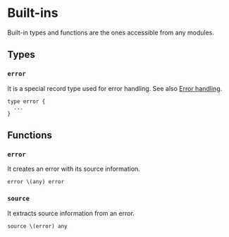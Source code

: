 # Built-ins

Built-in types and functions are the ones accessible from any modules.

## Types

### `error`

It is a special record type used for error handling. See also [Error handling](/references/language/syntax.md#error-handling).

```pen
type error {
  ...
}
```

## Functions

### `error`

It creates an error with its source information.

```pen
error \(any) error
```

### `source`

It extracts source information from an error.

```pen
source \(error) any
```
